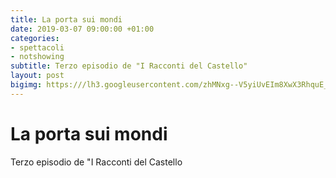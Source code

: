 ```yaml
---
title: La porta sui mondi
date: 2019-03-07 09:00:00 +01:00
categories:
- spettacoli
- notshowing
subtitle: Terzo episodio de "I Racconti del Castello"
layout: post
bigimg: https:///lh3.googleusercontent.com/zhMNxg--V5yiUvEIm8XwX3RhquE_N9MmSdWGt4JF3s7rM6y6IfXgrdyK8GFaGeqG31vzANnXMzVYd9iK7afUCZ5G8z_ioU1BhUJYfsdIUTFAHiOVnHow_sZOFFkTut_5d6pQSZsl5vKgq0YpLQlt_TL4YFbiCsrFbbZEVPt_olB5uGK0Le0RYl4dNnoXWg97iLmRb2UkJpIMgw-b9oHuP9Ktm5N1_YKfz2EHPaXSje39b4P8gJVa9lBp-H_ocxy96IewzctV0-1UyUkItLbbw6DxoH8t1FejX6v1sDpQBAaa0ZQqbKALo335I4dH3KbH3HoCetxqeGEMHby9w0gYIwEb7MegVPxeKCq8q5i9PkZnSuYhnnTZssR33K9q1EFlPyppAmK_NbUgF5D_5ww1GtTJINoLn7pf_jNHlEhaZFbdUAwOtqeEfm9LAtx9nTjB3Ei97hOxRF0KtZAB6VTPVp_hXxAW1DA6G6Lp8uINbs7BdCK0sTCPvQ0qWgQiYYs4C89SZEdL5nlmc8unW7qbAzgh4Fql8BNQljMPI957VASp1PE2z_QMFNHeIooD_x0QofbooR9CLWnouQcSQGKISGOI6y7zrP6amhxi_zGuG9D6it_jMnNCVlYtWr21vzIWkzKAWFrGNCL4SuA0lPEkXrzAu-FZOca4nSRE3dt4yxsy_zXObHH-qLZADIkcLh3_NlCTMxpGOUpfh8fQmoCuBz-oFw=w2021-h1347-no
---
```


# La porta sui mondi
Terzo episodio de "I Racconti del Castello
